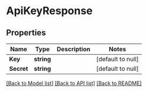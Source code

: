 # ApiKeyResponse

## Properties
Name | Type | Description | Notes
------------ | ------------- | ------------- | -------------
**Key** | **string** |  | [default to null]
**Secret** | **string** |  | [default to null]

[[Back to Model list]](../README.md#documentation-for-models) [[Back to API list]](../README.md#documentation-for-api-endpoints) [[Back to README]](../README.md)

